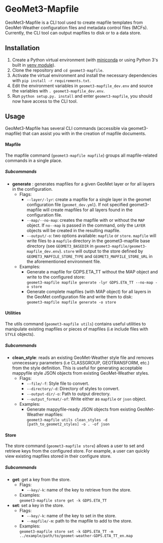# GeoMet3-Mapfile
GeoMet3-Mapfile is a CLI tool used to create mapfile templates from GeoMet-Weather configuration files and metadata control files (MCFs). Currently, the CLI tool can output mapfiles to disk or to a data store.

## Installation
1. Create a Python virtual environment (with [miniconda](https://docs.conda.io/en/latest/miniconda.html) or using Python 3's built in [venv module](https://docs.python.org/3/library/venv.html)).
2. Clone the repository and `cd geomet3-mapfile`.
3. Activate the virtual environment and install the necessary dependencies with `pip install -r requirements.txt`.
4. Edit the environment variables in `geomet3-mapfile_dev.env` and source the variables with `. geomet3-mapfile_dev.env`.
5. Run `python setup.py. install` and enter `geomet3-mapfile`, you should now have access to the CLI tool.

## Usage
GeoMet3-Mapfile has several CLI commands (accessible via geomet3-mapfile) that can assist you with in the creation of mapfile documents.
#### Mapfile
The mapfile command (`geomet3-mapfile mapfile`) groups all mapfile-related commands in a single place.
##### Subcommands
* **generate** : generates mapfiles for a given GeoMet layer or for all layers in the configuration.
  - Flags:
    - `--layer/-lyr`: create a mapfile for a single layer in the geomet configuration file (`geomet_dev.yml`). If not specified geomet3-mapfile will create mapfiles for all layers found in the configuration file.
    - `--map/--no-map`: creates the mapfile with or without the `MAP` object. If `no--map` is passed in the command, only the `LAYER` objects will be created in the resulting mapfile.
    - `--output/-o`: two options available: `mapfile` or `store`. `mapfile` will write files to a `mapfile` directory in the geomet3-mapfile base directory (see `GEOMET3_BASEDIR` in `geomet3-mapfile/geomet3-mapfile_dev.env`). `store` will output to the store defined by `GEOMET3_MAPFILE_STORE_TYPE` and `GEOMET3_MAPFILE_STORE_URL` in the aforementioned environment file.
  - Examples: <br>
    - Generate a mapfile for GDPS.ETA_TT without the MAP object and write to the configured store: <br>
    `geomet3-mapfile mapfile generate -lyr GDPS.ETA_TT --no-map -o store`<br>
    - Generate complete mapfiles (with MAP object) for all layers in the GeoMet configuration file and write them to disk: <br>
    `geomet3-mapfile mapfile generate -o store`

#### Utilities
The utils command (`geomet3-mapfile utils`) contains useful utilities to manipulate existing mapfiles or pieces of mapfiles (i.e include files with `STYLE` objects).
##### Subcommands
* **clean_style**: reads an existing GeoMet-Weather style file and removes unnecessary parameters (i.e CLASSGROUP, GEOTRANSFORM, etc.) from the style definition. This is useful for generating acceptable mappyfile style JSON objects from existing GeoMet-Weather styles.
  - Flags:
    - `--file/-f`: Style file to convert.
    - `--directory/-d`: Directory of styles to convert.
    - `--output-dir/-o`: Path to output directory.
    - `--output_format/-of`: Write either as `mapfile` or `json` object.
  - Examples: <br>
    - Generate mappyfile-ready JSON objects from existing GeoMet-Weather mapfiles: <br>
    `geomet3-mapfile utils clean_styles -d [path_to_geomet2_styles] -o . -of json`


#### Store
The store command (`geomet3-mapfile store`) allows a user to set and retrieve keys from the configured store. For example, a user can quickly view existing mapfiles stored in their configure store.
##### Subcommands
* **get**: get a key from the store.
  - Flags:
    - `--key/-k`: name of the key to retrieve from the store.
  - Examples: <br>
  `geomet3-mapfile store get -k GDPS.ETA_TT`
* **set**: set a key in the store.
  - Flags:
    - `--key/-k`: name of the key to set in the store.
    - `--mapfile/-m`: path to the mapfile to add to the store.
  - Examples: <br>
  `geomet3-mapfile store set -k GDPS.ETA_TT -m ../example/path/to/geomet-weather-GDPS.ETA_TT_en.map`
